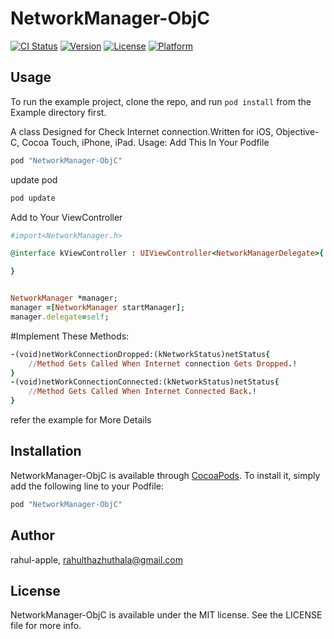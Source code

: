 # NetworkManager-ObjC

[![CI Status](http://img.shields.io/travis/rahul-apple/NetworkManager-ObjC.svg?style=flat)](https://travis-ci.org/rahul-apple/NetworkManager-ObjC)
[![Version](https://img.shields.io/cocoapods/v/NetworkManager-ObjC.svg?style=flat)](http://cocoapods.org/pods/NetworkManager-ObjC)
[![License](https://img.shields.io/cocoapods/l/NetworkManager-ObjC.svg?style=flat)](http://cocoapods.org/pods/NetworkManager-ObjC)
[![Platform](https://img.shields.io/cocoapods/p/NetworkManager-ObjC.svg?style=flat)](http://cocoapods.org/pods/NetworkManager-ObjC)

## Usage


To run the example project, clone the repo, and run `pod install` from the Example directory first.

A class Designed for Check Internet connection.Written for iOS, Objective-C, Cocoa Touch, iPhone, iPad.
Usage:
Add This In Your Podfile

```ruby
pod "NetworkManager-ObjC"
```
update pod
```ruby
pod update
```
Add to Your ViewController
```ruby
#import<NetworkManager.h>

@interface kViewController : UIViewController<NetworkManagerDelegate>{

}


NetworkManager *manager;
manager =[NetworkManager startManager];
manager.delegate=self;
```


#Implement These Methods:

```ruby
-(void)netWorkConnectionDropped:(kNetworkStatus)netStatus{
    //Method Gets Called When Internet connection Gets Dropped.!
}
-(void)netWorkConnectionConnected:(kNetworkStatus)netStatus{
    //Method Gets Called When Internet Connected Back.!
}
```


refer the example for More Details




## Installation

NetworkManager-ObjC is available through [CocoaPods](http://cocoapods.org). To install
it, simply add the following line to your Podfile:

```ruby
pod "NetworkManager-ObjC"
```

## Author

rahul-apple, rahulthazhuthala@gmail.com

## License

NetworkManager-ObjC is available under the MIT license. See the LICENSE file for more info.
